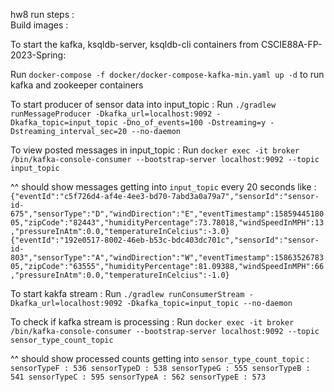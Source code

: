 hw8 run steps :   
Build images :   



To start the kafka, ksqldb-server, ksqldb-cli containers from CSCIE88A-FP-2023-Spring:

Run `docker-compose -f docker/docker-compose-kafka-min.yaml up -d` to run kafka and zookeeper containers

To start producer of sensor data into input_topic :
Run `./gradlew runMessageProducer -Dkafka_url=localhost:9092 -Dkafka_topic=input_topic -Dno_of_events=100 -Dstreaming=y -Dstreaming_interval_sec=20 --no-daemon`

To view posted messages in input_topic :
Run `docker exec -it broker /bin/kafka-console-consumer --bootstrap-server localhost:9092 --topic input_topic`

^^ should show messages getting into `input_topic` every 20 seconds like :
`{"eventId":"c5f726d4-af4e-4ee3-bd70-7abd3a0a79a7","sensorId":"sensor-id-675","sensorType":"D","windDirection":"E","eventTimestamp":1585944518005,"zipCode":"82443","humidityPercentage":73.78018,"windSpeedInMPH":13,"pressureInAtm":0.0,"temperatureInCelcius":-3.0}
 {"eventId":"192e0517-8002-46eb-b53c-bdc403dc701c","sensorId":"sensor-id-803","sensorType":"A","windDirection":"W","eventTimestamp":1586352678305,"zipCode":"63555","humidityPercentage":81.09388,"windSpeedInMPH":66,"pressureInAtm":0.0,"temperatureInCelcius":-1.0}`


To start kakfa stream :
Run `./gradlew runConsumerStream -Dkafka_url=localhost:9092 -Dkafka_topic=input_topic --no-daemon`

To check if kafka stream is processing :
Run `docker exec -it broker /bin/kafka-console-consumer --bootstrap-server localhost:9092 --topic sensor_type_count_topic`

^^ should show processed counts getting into `sensor_type_count_topic`  :
`sensorTypeF : 536
 sensorTypeD : 538
 sensorTypeG : 555
 sensorTypeB : 541
 sensorTypeC : 595
 sensorTypeA : 562
 sensorTypeE : 573`
